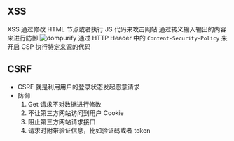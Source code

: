 ## XSS

  XSS 通过修改 HTML 节点或者执行 JS 代码来攻击网站
  通过转义输入输出的内容来进行防御 ![dompurify](https://github.com/cure53/DOMPurify)
  通过 HTTP Header 中的 `Content-Security-Policy` 来开启 CSP 执行特定来源的代码

## CSRF
  - CSRF 就是利用用户的登录状态发起恶意请求
  - 防御
    1. Get 请求不对数据进行修改
    2. 不让第三方网站访问到用户 Cookie
    3. 阻止第三方网站请求接口
    4. 请求时附带验证信息，比如验证码或者 token
